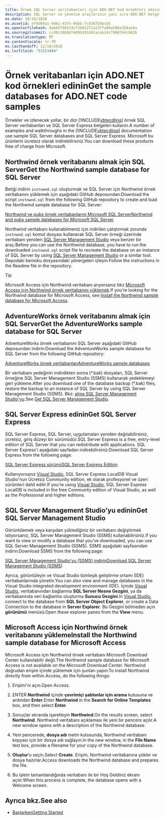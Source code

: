 ```yaml
---
title: Örnek SQL Server veritabanları için ADO.NET kod örnekleri edinin
description: SQL Server ve yönetim araçlarının yanı sıra ADO.NET belgeler, kod örnekleri kullanılan örnek SQL Server veritabanları indirme
ms.date: 10/18/2018
ms.assetid: ef9d69a1-9461-43fe-94bb-7c836754bcb5
ms.openlocfilehash: 8ab65f992c9cf2b65271a237fa06eb96e358ae6a
ms.sourcegitcommit: ccd8c36b0d74d99291d41aceb14cf98d74dc9d2b
ms.translationtype: MT
ms.contentlocale: tr-TR
ms.lasthandoff: 12/10/2018
ms.locfileid: "53153494"
---
```

# <a name="get-the-sample-databases-for-adonet-code-samples"></a><span data-ttu-id="14452-103">Örnek veritabanları için ADO.NET kod örnekleri edinin</span><span class="sxs-lookup"><span data-stu-id="14452-103">Get the sample databases for ADO.NET code samples</span></span>

<span data-ttu-id="14452-104">Örnekler ve izlenecek yollar, bir dizi [!INCLUDE[vbtecdlinq](../../../../../../includes/vbtecdlinq-md.md)] örnek SQL Server veritabanları ve SQL Server Express belgeleri kullanın.</span><span class="sxs-lookup"><span data-stu-id="14452-104">A number of examples and walkthroughs in the [!INCLUDE[vbtecdlinq](../../../../../../includes/vbtecdlinq-md.md)] documentation use sample SQL Server databases and SQL Server Express.</span></span> <span data-ttu-id="14452-105">Microsoft bu ürünlerin ücretsiz olarak indirebilirsiniz.</span><span class="sxs-lookup"><span data-stu-id="14452-105">You can download these products free of charge from Microsoft.</span></span>

## <a name="get-the-northwind-sample-database-for-sql-server"></a><span data-ttu-id="14452-106">Northwind örnek veritabanını almak için SQL Server</span><span class="sxs-lookup"><span data-stu-id="14452-106">Get the Northwind sample database for SQL Server</span></span>

<span data-ttu-id="14452-107">Betiği indirin `instnwnd.sql` oluşturmak ve SQL Server için Northwind örnek veritabanını yüklemek için aşağıdaki GitHub deposundan:</span><span class="sxs-lookup"><span data-stu-id="14452-107">Download the script `instnwnd.sql` from the following GitHub repository to create and load the Northwind sample database for SQL Server:</span></span>

[<span data-ttu-id="14452-108">Northwind ve pubs örnek veritabanlarını Microsoft SQL Server</span><span class="sxs-lookup"><span data-stu-id="14452-108">Northwind and pubs sample databases for Microsoft SQL Server</span></span>](https://github.com/Microsoft/sql-server-samples/tree/master/samples/databases/northwind-pubs)

<span data-ttu-id="14452-109">Northwind veritabanı kullanabilmeniz için indirilen çalıştırmak zorunda `instnwnd.sql` komut dosyası kullanarak SQL Server örneği üzerinde veritabanı yeniden [SQL Server Management Studio](#get_ssms) veya benzer bir araç.</span><span class="sxs-lookup"><span data-stu-id="14452-109">Before you can use the Northwind database, you have to run the downloaded `instnwnd.sql` script file to recreate the database on an instance of SQL Server by using [SQL Server Management Studio](#get_ssms) or a similar tool.</span></span> <span data-ttu-id="14452-110">Depodaki benioku dosyasındaki yönergeleri izleyin.</span><span class="sxs-lookup"><span data-stu-id="14452-110">Follow the instructions in the Readme file in the repository.</span></span>

> [!TIP]
> <span data-ttu-id="14452-111">Microsoft Access için Northwind veritabanı arıyorsanız bkz [Microsoft Access için Northwind örnek veritabanını yüklemek](#northwind_access).</span><span class="sxs-lookup"><span data-stu-id="14452-111">If you're looking for the Northwind database for Microsoft Access, see [Install the Northwind sample database for Microsoft Access](#northwind_access).</span></span>

## <a name="get-the-adventureworks-sample-database-for-sql-server"></a><span data-ttu-id="14452-112">AdventureWorks örnek veritabanını almak için SQL Server</span><span class="sxs-lookup"><span data-stu-id="14452-112">Get the AdventureWorks sample database for SQL Server</span></span>

<span data-ttu-id="14452-113">AdventureWorks örnek veritabanını SQL Server aşağıdaki GitHub deposundan indirin:</span><span class="sxs-lookup"><span data-stu-id="14452-113">Download the AdventureWorks sample database for SQL Server from the following GitHub repository:</span></span>

[<span data-ttu-id="14452-114">AdventureWorks örnek veritabanları</span><span class="sxs-lookup"><span data-stu-id="14452-114">AdventureWorks sample databases</span></span>](https://github.com/Microsoft/sql-server-samples/releases/tag/adventureworks)

<span data-ttu-id="14452-115">Bir veritabanı yedeğinin indirdikten sonra (\*.bak) dosyaları, SQL Server örneğine SQL Server Management Studio (SSMS) kullanarak yedeklemeyi geri yükleme.</span><span class="sxs-lookup"><span data-stu-id="14452-115">After you download one of the database backup (\*.bak) files, restore the backup to an instance of SQL Server by using SQL Server Management Studio (SSMS).</span></span> <span data-ttu-id="14452-116">Bkz: [alma SQL Server Management Studio'yu](#get_ssms).</span><span class="sxs-lookup"><span data-stu-id="14452-116">See [Get SQL Server Management Studio](#get_ssms).</span></span>

## <a name="get_sql"></a> <span data-ttu-id="14452-117">SQL Server Express edinin</span><span class="sxs-lookup"><span data-stu-id="14452-117">Get SQL Server Express</span></span>

<span data-ttu-id="14452-118">SQL Server Express, SQL Server, uygulamaları yeniden dağıtabilirsiniz, ücretsiz, giriş düzeyi bir sürümüdür.</span><span class="sxs-lookup"><span data-stu-id="14452-118">SQL Server Express is a free, entry-level edition of SQL Server that you can redistribute with applications.</span></span> <span data-ttu-id="14452-119">SQL Server Express'i aşağıdaki sayfadan indirebilirsiniz:</span><span class="sxs-lookup"><span data-stu-id="14452-119">Download SQL Server Express from the following page:</span></span>
  
[<span data-ttu-id="14452-120">SQL Server Express sürümü</span><span class="sxs-lookup"><span data-stu-id="14452-120">SQL Server Express Edition</span></span>](https://www.microsoft.com/sql-server/sql-server-editions-express)

<span data-ttu-id="14452-121">Kullanıyorsanız [Visual Studio](https://www.visualstudio.com/downloads/?utm_medium=microsoft&utm_source=docs.microsoft.com&utm_campaign=button+cta&utm_content=download+vs2017), SQL Server Express LocalDB Visual Studio'nun Ücretsiz Community edition, ek olarak profesyonel ve üzeri sürümleri dahil edilir.</span><span class="sxs-lookup"><span data-stu-id="14452-121">If you're using [Visual Studio](https://www.visualstudio.com/downloads/?utm_medium=microsoft&utm_source=docs.microsoft.com&utm_campaign=button+cta&utm_content=download+vs2017), SQL Server Express LocalDB is included in the free Community edition of Visual Studio, as well as the Professional and higher editions.</span></span>  

## <a name="get_ssms"></a> <span data-ttu-id="14452-122">SQL Server Management Studio'yu edinin</span><span class="sxs-lookup"><span data-stu-id="14452-122">Get SQL Server Management Studio</span></span>
<span data-ttu-id="14452-123">Görüntülemek veya karşıdan yüklediğiniz bir veritabanı değiştirmek istiyorsanız, SQL Server Management Studio (SSMS) kullanabilirsiniz.</span><span class="sxs-lookup"><span data-stu-id="14452-123">If you want to view or modify a database that you've downloaded, you can use SQL Server Management Studio (SSMS).</span></span> <span data-ttu-id="14452-124">SSMS aşağıdaki sayfasından indirin:</span><span class="sxs-lookup"><span data-stu-id="14452-124">Download SSMS from the following page:</span></span>

[<span data-ttu-id="14452-125">SQL Server Management Studio'yu (SSMS) indirin</span><span class="sxs-lookup"><span data-stu-id="14452-125">Download SQL Server Management Studio (SSMS)</span></span>](/sql/ssms/download-sql-server-management-studio-ssms) 

<span data-ttu-id="14452-126">Ayrıca, görüntüleyin ve Visual Studio tümleşik geliştirme ortamı (IDE) veritabanlarında yönetin.</span><span class="sxs-lookup"><span data-stu-id="14452-126">You can also view and manage databases in the Visual Studio integrated development environment (IDE).</span></span> <span data-ttu-id="14452-127">İçinde [Visual Studio](https://www.visualstudio.com/downloads/?utm_medium=microsoft&utm_source=docs.microsoft.com&utm_campaign=button+cta&utm_content=download+vs2017), veritabanından bağlanma **SQL Server Nesne Gezgini**, ya da veritabanında veri bağlantısı oluşturma **Sunucu Gezgini**.</span><span class="sxs-lookup"><span data-stu-id="14452-127">In [Visual Studio](https://www.visualstudio.com/downloads/?utm_medium=microsoft&utm_source=docs.microsoft.com&utm_campaign=button+cta&utm_content=download+vs2017), connect to the database from **SQL Server Object Explorer**, or create a Data Connection to the database in **Server Explorer**.</span></span> <span data-ttu-id="14452-128">Bu Gezgini bölmeden açın **görünümü** menüsü.</span><span class="sxs-lookup"><span data-stu-id="14452-128">Open these explorer panes from the **View** menu.</span></span>

## <a name="northwind_access"></a> <span data-ttu-id="14452-129">Microsoft Access için Northwind örnek veritabanını yükleme</span><span class="sxs-lookup"><span data-stu-id="14452-129">Install the Northwind sample database for Microsoft Access</span></span>

<span data-ttu-id="14452-130">Microsoft Access için Northwind örnek veritabanı Microsoft Download Center kullanılabilir değil.</span><span class="sxs-lookup"><span data-stu-id="14452-130">The Northwind sample database for Microsoft Access is not available on the Microsoft Download Center.</span></span> <span data-ttu-id="14452-131">Northwind doğrudan erişim içinde yüklemek için şunları yapın:</span><span class="sxs-lookup"><span data-stu-id="14452-131">To install Northwind directly from within Access, do the following things:</span></span>

1. <span data-ttu-id="14452-132">Erişimi'ni açın.</span><span class="sxs-lookup"><span data-stu-id="14452-132">Open Access.</span></span>

1. <span data-ttu-id="14452-133">ENTER **Northwind** içinde **çevrimiçi şablonlar için arama** kutusuna ve ardından **Enter**.</span><span class="sxs-lookup"><span data-stu-id="14452-133">Enter **Northwind** in the **Search for Online Templates** box, and then select **Enter**.</span></span>

1. <span data-ttu-id="14452-134">Sonuçlar ekranda işaretleyin **Northwind**.</span><span class="sxs-lookup"><span data-stu-id="14452-134">On the results screen, select **Northwind**.</span></span> <span data-ttu-id="14452-135">Northwind veritabanı açıklaması ile yeni bir pencere açılır.</span><span class="sxs-lookup"><span data-stu-id="14452-135">A new window opens with a description of the Northwind database.</span></span>

1. <span data-ttu-id="14452-136">Yeni pencerede, **dosya adı** metin kutusunda, Northwind veritabanı kopyası için bir dosya adı sağlayın.</span><span class="sxs-lookup"><span data-stu-id="14452-136">In the new window, in the **File Name** text box, provide a filename for your copy of the Northwind database.</span></span>

1. <span data-ttu-id="14452-137">**Oluştur**’u seçin.</span><span class="sxs-lookup"><span data-stu-id="14452-137">Select **Create**.</span></span> <span data-ttu-id="14452-138">Erişim, Northwind veritabanına yükler ve dosya hazırlar.</span><span class="sxs-lookup"><span data-stu-id="14452-138">Access downloads the Northwind database and prepares the file.</span></span>

1. <span data-ttu-id="14452-139">Bu işlem tamamlandığında veritabanı ile bir Hoş Geldiniz ekranı açılır.</span><span class="sxs-lookup"><span data-stu-id="14452-139">When this process is complete, the database opens with a Welcome screen.</span></span>

## <a name="see-also"></a><span data-ttu-id="14452-140">Ayrıca bkz.</span><span class="sxs-lookup"><span data-stu-id="14452-140">See also</span></span>

- [<span data-ttu-id="14452-141">Başlarken</span><span class="sxs-lookup"><span data-stu-id="14452-141">Getting Started</span></span>](../../../../../../docs/framework/data/adonet/sql/linq/getting-started.md)
